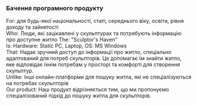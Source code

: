 ### Бачення програмного продукту

For: для будь-якої національності, статі,  середнього віку, освіти, рівня доходу та зайнятості   
Who: Люди, які зацікавлені у скульптурах та потребують інформацію про доступне житло
The: "Sculptor's Haven"    
Is: Hardware: Static PC, Laptop, OS: MS Windows    
That: Надає зручний доступ до інформації про житло, спеціально адаптований для потреб скульпторів. Це допомагає їм знайти житло, яке відповідає їхнім потребам у просторі та комфорті для створення скульптур.   
Unlike: Інші онлайн-платформи для пошуку житла, які не спеціалізуються на потребах скульпторів   
Our product: Наш продукт відрізняється тим, що ми пропонуємо спеціалізований підхід до пошуку житла для скульпторів.
